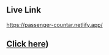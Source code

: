## Live Link
https://passenger-countar.netlify.app/
## [Click here](https://passenger-countar.netlify.app/))

